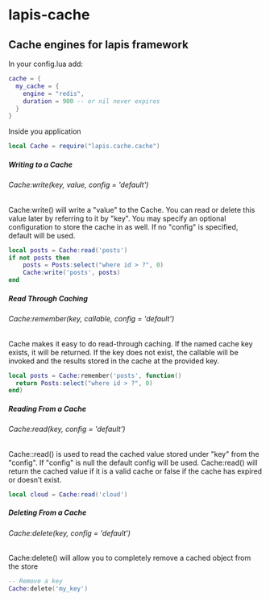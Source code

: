 # lapis-cache
## Cache engines for lapis framework

In your config.lua add:
```lua
cache = {
  my_cache = {
    engine = "redis",
    duration = 900 -- or nil never expires
  }
}
```

Inside you application
```lua
local Cache = require("lapis.cache.cache")
```

##### Writing to a Cache
###### Cache:write(key, value, config = 'default')
Cache:write() will write a "value" to the Cache.
You can read or delete this value later by referring to it by "key".
You may specify an optional configuration to store the cache in as well. If no "config" is specified, default will be used.
```lua
local posts = Cache:read('posts')
if not posts then
    posts = Posts:select("where id > ?", 0)
    Cache:write('posts', posts)
end
```

##### Read Through Caching
###### Cache:remember(key, callable, config = 'default')
Cache makes it easy to do read-through caching. 
If the named cache key exists, it will be returned. 
If the key does not exist, the callable will be invoked and the results stored in the cache at the provided key.
```lua
local posts = Cache:remember('posts', function()
  return Posts:select("where id > ?", 0)
end)
```

##### Reading From a Cache
###### Cache:read(key, config = 'default')
Cache::read() is used to read the cached value stored under "key" from the "config".
If "config" is null the default config will be used. 
Cache:read() will return the cached value if it is a valid cache or false if the cache has expired or doesn’t exist.
```lua
local cloud = Cache:read('cloud')
```

##### Deleting From a Cache
###### Cache:delete(key, config = 'default')
Cache:delete() will allow you to completely remove a cached object from the store

```lua
-- Remove a key
Cache:delete('my_key')
```
